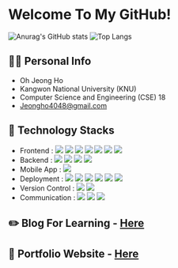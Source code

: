 # Welcome To My GitHub!

![Anurag's GitHub stats](https://github-readme-stats-sand-six-91.vercel.app/api?username=JJeong5&show_icons=true&count_private=true&line_height=24&theme=dracula&hide=stars)
![Top Langs](https://github-readme-stats-sand-six-91.vercel.app/api/top-langs/?username=JJeong5&layout=compact&theme=dracula)

## 🙋‍♂️ Personal Info
- Oh Jeong Ho
- Kangwon National University (KNU)
- Computer Science and Engineering (CSE) 18
- Jeongho4048@gmail.com

## 🔨 Technology Stacks
- Frontend : <span><img src="https://img.shields.io/badge/HTML-e34f26?style=flat&logo=html5&logoColor=white"/></span>
<span><img src="https://img.shields.io/badge/CSS-1572b6?style=flat&logo=css3&logoColor=white"/></span>
<span><img src="https://img.shields.io/badge/JavaScript-dbab09?style=flat&logo=javascript&logoColor=white"/></span>
<span><img src="https://img.shields.io/badge/React-61dafb?style=flat&logo=react&logoColor=white"/></span>
<span><img src="https://img.shields.io/badge/Recoil-3474DE?style=flat&logo=recoil&logoColor=white"/></span>
<span><img src="https://img.shields.io/badge/Bootstrap-7952B3?style=flat&logo=bootstrap&logoColor=white"/></span>
<span><img src="https://img.shields.io/badge/Flask-000000?style=flat&logo=flask&logoColor=white"/></span>
- Backend : <span><img src="https://img.shields.io/badge/Python-3776AB?style=flat&logo=python&logoColor=white"/></span>
<span><img src="https://img.shields.io/badge/MySQL-4479A1?style=flat&logo=mysql&logoColor=white"/></span>
<span><img src="https://img.shields.io/badge/SQLite-003B57?style=flat&logo=sqlite&logoColor=white"/></span>
<span><img src="https://img.shields.io/badge/MariaDB-003545?style=flat&logo=mariadb&logoColor=white"/></span>
- Mobile App : <span><img src="https://img.shields.io/badge/React Native-61dafb?style=flat&logo=react&logoColor=white"/></span><br/>
- Deployment : <span><img src="https://img.shields.io/badge/Docker-2496ED?style=flat&logo=docker&logoColor=white"/></span>
<span><img src="https://img.shields.io/badge/VMware-607078?style=flat&logo=vmware&logoColor=white"/></span>
<span><img src="https://img.shields.io/badge/Linux-FCC624?style=flat&logo=linux&logoColor=black"/></span>
<span><img src="https://img.shields.io/badge/Cisco-1BA0D7?style=flat&logo=cisco&logoColor=white"/></span>
<span><img src="https://img.shields.io/badge/Apache HTTP Server-D22128?style=flat&logo=apache&logoColor=white"/></span>
<span><img src="https://img.shields.io/badge/Nginx-009639?style=flat&logo=nginx&logoColor=white"/></span>
- Version Control : <span><img src="https://img.shields.io/badge/Git-f05032?style=flat&logo=git&logoColor=white"/></span>
<span><img src="https://img.shields.io/badge/GitHub-181717?style=flat&logo=github&logoColor=white"/></span>
- Communication : <span><img src="https://img.shields.io/badge/Notion-000000?style=flat&logo=notion&logoColor=white"/></span>
<span><img src="https://img.shields.io/badge/Discord-5865F2?style=flat&logo=discord&logoColor=white"/></span>
<span><img src="https://img.shields.io/badge/Tistory-FF6347?style=flat&logo=blogger&logoColor=white"/></span>


## ✏️ Blog For Learning - <a href="https://hel5.tistory.com">Here</a>

## 📝 Portfolio Website - <a href="">Here</a>
